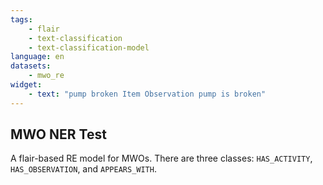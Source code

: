 ```yaml
---
tags:
    - flair
    - text-classification
    - text-classification-model
language: en
datasets:
    - mwo_re
widget:
    - text: "pump broken Item Observation pump is broken"
---
```


## MWO NER Test

A flair-based RE model for MWOs. There are three classes: `HAS_ACTIVITY`, `HAS_OBSERVATION`, and `APPEARS_WITH`.
